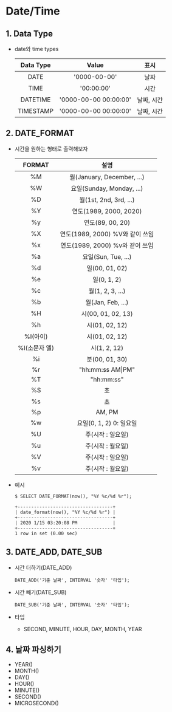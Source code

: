 # Date/Time

## 1. Data Type

- date와 time types

  | Data Type |         Value         |    표시    |
  | :-------: | :-------------------: | :--------: |
  |   DATE    |     '0000-00-00'      |    날짜    |
  |   TIME    |      '00:00:00'       |    시간    |
  | DATETIME  | '0000-00-00 00:00:00' | 날짜, 시간 |
  | TIMESTAMP | '0000-00-00 00:00:00' | 날짜, 시간 |

## 2. DATE_FORMAT

- 시간을 원하는 형태로 출력해보자

  |    FORMAT     |              설명               |
  | :-----------: | :-----------------------------: |
  |      %M       |   월(January, December, ...)    |
  |      %W       |    요일(Sunday, Monday, ...)    |
  |      %D       |     월(1st, 2nd, 3rd, ...)      |
  |      %Y       |     연도(1989, 2000, 2020)      |
  |      %y       |        연도(89, 00, 20)         |
  |      %X       | 연도(1989, 2000) %V와 같이 쓰임 |
  |      %x       | 연도(1989, 2000) %v와 같이 쓰임 |
  |      %a       |       요일(Sun, Tue, ...)       |
  |      %d       |         일(00, 01, 02)          |
  |      %e       |           일(0, 1, 2)           |
  |      %c       |        월(1, 2, 3, ...)         |
  |      %b       |        월(Jan, Feb, ...)        |
  |      %H       |       시(00, 01, 02, 13)        |
  |      %h       |         시(01, 02, 12)          |
  |   %I(아이)    |         시(01, 02, 12)          |
  | %l(소문자 엘) |          시(1, 2, 12)           |
  |      %i       |         분(00, 01, 30)          |
  |      %r       |        "hh:mm:ss AM\|PM"        |
  |      %T       |           "hh:mm:ss"            |
  |      %S       |               초                |
  |      %s       |               초                |
  |      %p       |             AM, PM              |
  |      %w       |     요일(0, 1, 2) 0: 일요일     |
  |      %U       |        주(시작 : 일요일)        |
  |      %u       |        주(시작 : 월요일)        |
  |      %V       |        주(시작 : 일요일)        |
  |      %v       |        주(시작 : 월요일)        |

- 예시

  ```mysql
  $ SELECT DATE_FORMAT(now(), "%Y %c/%d %r");
  
  +-----------------------------------+
  | date_format(now(), "%Y %c/%d %r") |
  +-----------------------------------+
  | 2020 1/15 03:20:08 PM             |
  +-----------------------------------+
  1 row in set (0.00 sec)
  ```

## 3. DATE_ADD, DATE_SUB

- 시간 더하기(DATE_ADD)

  ```mysql
  DATE_ADD('기준 날짜', INTERVAL '숫자' '타입');
  ```

- 시간 빼기(DATE_SUB)

  ```mysql
  DATE_SUB('기준 날짜', INTERVAL '숫자' '타입');
  ```

- 타입

  - SECOND, MINUTE, HOUR, DAY, MONTH, YEAR

## 4. 날짜 파싱하기

- YEAR()
- MONTH()
- DAY()
- HOUR()
- MINUTE()
- SECOND()
- MICROSECOND()